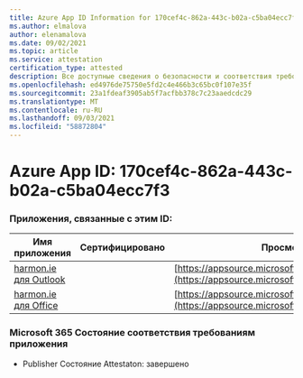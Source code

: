 ```yaml
---
title: Azure App ID Information for 170cef4c-862a-443c-b02a-c5ba04ecc7f3
ms.author: elmalova
author: elenamalova
ms.date: 09/02/2021
ms.topic: article
ms.service: attestation
certification_type: attested
description: Все доступные сведения о безопасности и соответствия требованиям для 170cef4c-862a-443c-b02a-c5ba04ecc7f3.
ms.openlocfilehash: ed4976de75750e5fd2c4e466b3c65bc0f107e35f
ms.sourcegitcommit: 23a1fdeaf3905ab5f7acfbb378c7c23aaedcdc29
ms.translationtype: MT
ms.contentlocale: ru-RU
ms.lasthandoff: 09/03/2021
ms.locfileid: "58872804"
---
```

# <a name="azure-app-id-170cef4c-862a-443c-b02a-c5ba04ecc7f3"></a>Azure App ID: 170cef4c-862a-443c-b02a-c5ba04ecc7f3


### <a name="apps-associated-with-this-id"></a>Приложения, связанные с этим ID:
| **Имя приложения** | **Сертифицировано** | **Просмотр в AppSource** |
|--------------|---------------|-----------------------|
| [harmon.ie для Outlook](https://docs.microsoft.com/microsoft-365-app-certification/forward/WA103004101) |  | [https://appsource.microsoft.com/product/office/WA103004101](https://appsource.microsoft.com/product/office/WA103004101) |
| [harmon.ie для Office](https://docs.microsoft.com/microsoft-365-app-certification/forward/WA104381050) |  | [https://appsource.microsoft.com/product/office/WA104381050](https://appsource.microsoft.com/product/office/WA104381050) |

### <a name="microsoft-365-app-compliance-status"></a>Microsoft 365 Состояние соответствия требованиям приложения
- Publisher Состояние Attestaton: завершено
